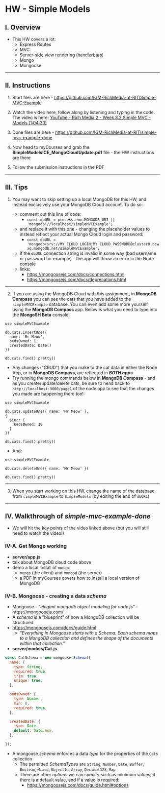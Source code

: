 # HW - Simple Models

## I. Overview

- This HW covers a lot:
  - Express Routes
  - MVC
  - Server-side view rendering (handlerbars)
  - Mongo
  - Mongoose


<hr>

## II. Instructions

1) Start files are here - https://github.com/IGM-RichMedia-at-RIT/Simple-MVC-Example

2) Watch the video here, follow along by listening and typing in the code. The video is here: [YouTube - Rich Media 2 - Week 8.2 Simple MVC - Models (1:04:33)](https://www.youtube.com/watch?v=2DgCCVpRRbM)

3) Done files are here - https://github.com/IGM-RichMedia-at-RIT/simple-mvc-example-done

4) Now head to myCourses and grab the **SimpleModelsICE_MongoCloudUpdate.pdf** file - the HW instructions are there

5) Follow the submission instructions in the PDF


<hr>

## III. Tips

1) You may want to skip setting up a local MongoDB for this HW, and instead exclusively use your MongoDB Cloud account. To do so:

    - comment out this line of code:
      - `const dbURL = process.env.MONGODB_URI || 'mongodb://localhost/simpleMVCExample';`
    - and replace it with this one - changing the placeholder values to instead reflect your actual Mongo Cloud login and password:
      - `const dbURL = 'mongodb+srv://MY_CLOUD_LOGIN:MY_CLOUD_PASSWORD@cluster0.bcwxq.mongodb.net/simpleMVCExample';`
    - if the `dbURL` connection string is invalid in some way (bad username or password for example) - the app will throw an error in the Node console
    - links:
      - https://mongoosejs.com/docs/connections.html
      - https://mongoosejs.com/docs/deprecations.html

<hr>

2) If you are using the MongoDB Cloud with this assignment, in **MongoDB Compass** you can see the cats that you have added to the `simpleMVCExample` database. You can even add some more yourself using the **MongoDB Compass** app. Below is what you need to type into the **MongoSH Beta** console:

```
use simpleMVCExample

db.cats.insertOne({
  name: 'Mr Meow',
  bedsOwned: 1,
  createdDate: Date()
})

db.cats.find().pretty()
```

  - Any changes ("CRUD") that you make to the cat data in either the Node App, or in **MongoDB Compass**, are reflected in ***BOTH apps***
  - Try running the mongo commands below in **MongoDB Compass** - and as you create/update/delete cats, be sure to head back to `http://localhost:3000/page1` of the node app to see that the changes you made are happening there too!:

```
use simpleMVCExample

db.cats.updateOne({ name: 'Mr Meow' },
{
  $inc: {
    bedsOwned: 10
  }
})

db.cats.find().pretty()
```

  - And:

```
use simpleMVCExample

db.cats.deleteOne({ name: 'Mr Meow' })

db.cats.find().pretty()
```

<hr>

3) When you start working on this HW, change the name of the database from `simpleMVCExample` to `SimpleModels` (by editing the end of `dbURL`)

<hr>

## IV. Walkthrough of *simple-mvc-example-done*

- We will hit the key points of the video linked above (but you will still need to watch the video!)

### IV-A. Get Mongo working
- **server/app.js**
- talk about MongoDB cloud code above
- demo a local install of `mongo`:
  - `mongo` (the client) and `mongod` (the server)
  - a PDF in myCourses covers how to install a local version of MongoDB


### IV-B. Mongoose - creating a data *schema*
- Mongoose - *"elegant mongodb object modeling for node.js"* - https://mongoosejs.com/
- A *schema* is a "blueprint" of how a MongoDB collection will be structured
- https://mongoosejs.com/docs/guide.html
  - *"Everything in Mongoose starts with a Schema. Each schema maps to a MongoDB collection and defines the shape of the documents within that collection."*
- **server/models/Cat.js**

```js
const CatSchema = new mongoose.Schema({
  name: {
    type: String,
    required: true,
    trim: true,
    unique: true,
  },

  bedsOwned: {
    type: Number,
    min: 0,
    required: true,
  },

  createdDate: {
    type: Date,
    default: Date.now,
  },

});
```

- A mongoose *schema* enforces a data *type* for the properties of the `Cats` collection
  - The permitted *SchemaTypes* are `String`, `Number`, `Date`, `Buffer`, `Boolean`, `Mixed`, `ObjectId`, `Array`, `Decimal128`, `Map`
  - There are other *options* we can specify such as minimum values, if there is a default value, and if a value is required:
    - https://mongoosejs.com/docs/guide.html#options
